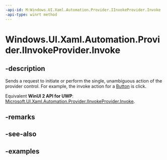 ```yaml
---
-api-id: M:Windows.UI.Xaml.Automation.Provider.IInvokeProvider.Invoke
-api-type: winrt method
---
```


<!-- Method syntax.
public void IInvokeProvider.Invoke()
-->

# Windows.UI.Xaml.Automation.Provider.IInvokeProvider.Invoke


## -description

Sends a request to initiate or perform the single, unambiguous action of the provider control. For example, the invoke action for a [Button](../windows.ui.xaml.controls/button.md) is click.

Equivalent **WinUI 2 API for UWP**: [Microsoft.UI.Xaml.Automation.Provider.IInvokeProvider.Invoke](/windows/winui/api/microsoft.ui.xaml.automation.provider.iinvokeprovider.invoke).

## -remarks

## -see-also

## -examples

